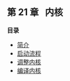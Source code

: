 ## 第 21 章   内核

**目录**

- [简介](ch21s02.md)
- [启动流程](ch21s03.md)
- [调整内核](ch21s04.md)
- [编译内核](ch21s05.md)
